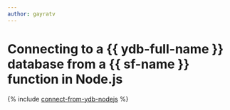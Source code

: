 ```yaml
---
author: gayratv
---
```


# Connecting to a {{ ydb-full-name }} database from a {{ sf-name }} function in Node.js

{% include [connect-from-ydb-nodejs](../../_tutorials/connect-from-cf-nodejs.md) %}